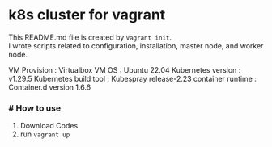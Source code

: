 # k8s cluster for vagrant

This README.md file is created by `Vagrant init`.\
I wrote scripts related to configuration, installation, master node, and worker node.

VM Provision : Virtualbox
VM OS : Ubuntu 22.04
Kubernetes version : v1.29.5
Kubernetes build tool : Kubespray release-2.23
container runtime : Container.d version 1.6.6

### \# How to use
  1. Download Codes
  2. run `vagrant up`

